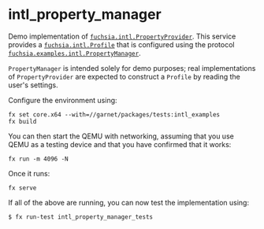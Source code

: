 # intl_property_manager

Demo implementation of [`fuchsia.intl.PropertyProvider`][1]. This service provides a
[`fuchsia.intl.Profile`][2] that is configured using the protocol
[`fuchsia.examples.intl.PropertyManager`][3].

`PropertyManager` is intended solely for demo purposes; real implementations of
`PropertyProvider` are expected to construct a `Profile` by reading the user's
settings.

Configure the environment using:

```
fx set core.x64 --with=//garnet/packages/tests:intl_examples
fx build
```

You can then start the QEMU with networking, assuming that you use QEMU as a testing device and
that you have confirmed that it works:

```
fx run -m 4096 -N
```

Once it runs:

```
fx serve
```

If all of the above are running, you can now test the implementation using:

```shell
$ fx run-test intl_property_manager_tests
```

[1]: https://fuchsia.googlesource.com/fuchsia/+/master/sdk/fidl/fuchsia.intl/property_provider.fidl
[2]: https://fuchsia.googlesource.com/fuchsia/+/master/sdk/fidl/fuchsia.intl/intl.fidl#69
[3]: https://fuchsia.googlesource.com/fuchsia/+/master/garnet/examples/intl/manager/fidl/manager.test.fidl